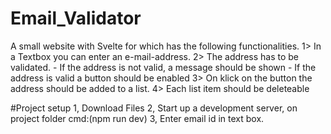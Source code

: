 # Email_Validator
A small website with Svelte for which has the following functionalities.
1> In a Textbox you can enter an e-mail-address. 
2> The address has to be validated. 
	- If the address is not valid, a message should be shown 
	- If the address is valid a button should be enabled 
3> On klick on the button the address should be added to a list. 
4> Each list item should be deleteable

#Project setup
1, Download Files 
2, Start up a development server, on project folder cmd:(npm run dev)
3, Enter email id in text box.
